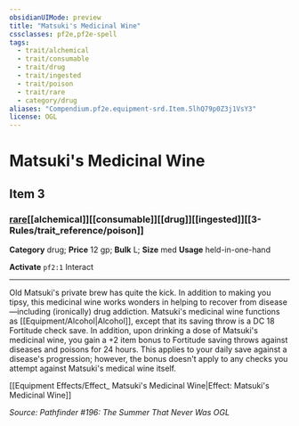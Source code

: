 ```yaml
---
obsidianUIMode: preview
title: "Matsuki's Medicinal Wine"
cssclasses: pf2e,pf2e-spell
tags:
  - trait/alchemical
  - trait/consumable
  - trait/drug
  - trait/ingested
  - trait/poison
  - trait/rare
  - category/drug
aliases: "Compendium.pf2e.equipment-srd.Item.5lhQ79p0Z3j1VsY3"
license: OGL
---
```

# Matsuki's Medicinal Wine
## Item 3
### [rare](rare "Rare Rarity Trait")[[alchemical]][[consumable]][[drug]][[ingested]][[3-Rules/trait_reference/poison]]

**Category** drug; 
**Price** 12 gp; 
**Bulk** L; **Size** med
**Usage** held-in-one-hand

**Activate** `pf2:1` Interact

* * *

Old Matsuki's private brew has quite the kick. In addition to making you tipsy, this medicinal wine works wonders in helping to recover from disease—including (ironically) drug addiction. Matsuki's medicinal wine functions as [[Equipment/Alcohol|Alcohol]], except that its saving throw is a DC 18 Fortitude check save. In addition, upon drinking a dose of Matsuki's medicinal wine, you gain a +2 item bonus to Fortitude saving throws against diseases and poisons for 24 hours. This applies to your daily save against a disease's progression; however, the bonus doesn't apply to any checks you attempt against Matsuki's medical wine itself.

[[Equipment Effects/Effect_ Matsuki's Medicinal Wine|Effect: Matsuki's Medicinal Wine]]

*Source: Pathfinder #196: The Summer That Never Was*
*OGL*